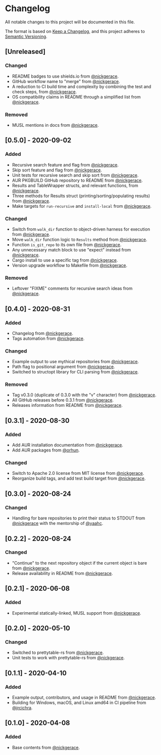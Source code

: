 # Changelog

All notable changes to this project will be documented in this file.

The format is based on [Keep a Changelog](https://keepachangelog.com/en/1.0.0/),
and this project adheres to [Semantic Versioning](https://semver.org/spec/v2.0.0.html).

## [Unreleased]

### Changed

- README badges to use shields.io from [@nickgerace](https://github.com/nickgerace).
- GitHub workflow name to "merge" from [@nickgerace](https://github.com/nickgerace).
- A reduction to CI build time and complexity by combining the test and check steps, from [@nickgerace](https://github.com/nickgerace).
- OS compatibility claims in README through a simplified list from [@nickgerace](https://github.com/nickgerace).

### Removed 

- MUSL mentions in docs from [@nickgerace](https://github.com/nickgerace).

## [0.5.0] - 2020-09-02

### Added

- Recursive search feature and flag from [@nickgerace](https://github.com/nickgerace).
- Skip sort feature and flag from [@nickgerace](https://github.com/nickgerace).
- Unit tests for recursive search and skip sort from [@nickgerace](https://github.com/nickgerace).
- AUR PKGBUILD GitHub repository to README from [@nickgerace](https://github.com/nickgerace).
- Results and TableWrapper structs, and relevant functions, from [@nickgerace](https://github.com/nickgerace).
- Three methods for Results struct (printing/sorting/populating results) from [@nickgerace](https://github.com/nickgerace).
- Make targets for ```run-recursive``` and ```install-local``` from [@nickgerace](https://github.com/nickgerace).

### Changed

- Switch from ```walk_dir``` function to object-driven harness for execution from [@nickgerace](https://github.com/nickgerace).
- Move ```walk_dir``` function logic to ```Results``` method from [@nickgerace](https://github.com/nickgerace).
- Function ```is_git_repo``` to its own file from [@nickgerace](https://github.com/nickgerace).
- Any unnecessary match block to use "expect" instead from [@nickgerace](https://github.com/nickgerace).
- Cargo install to use a specific tag from [@nickgerace](https://github.com/nickgerace).
- Version upgrade workflow to Makefile from [@nickgerace](https://github.com/nickgerace).

### Removed

- Leftover "FIXME" comments for recursive search ideas from [@nickgerace](https://github.com/nickgerace).

## [0.4.0] - 2020-08-31

### Added

- Changelog from [@nickgerace](https://github.com/nickgerace).
- Tags automation from [@nickgerace](https://github.com/nickgerace).

### Changed

- Example output to use mythical repositories from [@nickgerace](https://github.com/nickgerace).
- Path flag to positional argument from [@nickgerace](https://github.com/nickgerace).
- Switched to structopt library for CLI parsing from [@nickgerace](https://github.com/nickgerace).

### Removed

- Tag v0.3.0 (duplicate of 0.3.0 with the "v" character) from [@nickgerace](https://github.com/nickgerace).
- All GitHub releases before 0.3.1 from [@nickgerace](https://github.com/nickgerace).
- Releases information from README from [@nickgerace](https://github.com/nickgerace).

## [0.3.1] - 2020-08-30

### Added

- Add AUR installation documentation from [@nickgerace](https://github.com/nickgerace).
- Add AUR packages from [@orhun](https://github.com/orhun).

### Changed

- Switch to Apache 2.0 license from MIT license from [@nickgerace](https://github.com/nickgerace).
- Reorganize build tags, and add test build target from [@nickgerace](https://github.com/nickgerace).

## [0.3.0] - 2020-08-24

### Changed

- Handling for bare repositories to print their status to STDOUT from [@nickgerace](https://github.com/nickgerace) with the mentorship of [@yaahc](https://github.com/yaahc).

## [0.2.2] - 2020-08-24

### Changed

- "Continue" to the next repository object if the current object is bare from [@nickgerace](https://github.com/nickgerace).
- Release availability in README from [@nickgerace](https://github.com/nickgerace).

## [0.2.1] - 2020-06-08

### Added

- Experimental statically-linked, MUSL support from [@nickgerace](https://github.com/nickgerace).

## [0.2.0] - 2020-05-10

### Changed

- Switched to prettytable-rs from [@nickgerace](https://github.com/nickgerace).
- Unit tests to work with prettytable-rs from [@nickgerace](https://github.com/nickgerace).

## [0.1.1] - 2020-04-10

### Added

- Example output, contributors, and usage in README from [@nickgerace](https://github.com/nickgerace).
- Building for Windows, macOS, and Linux amd64 in CI pipeline from [@jrcichra](https://github.com/jrcichra).

## [0.1.0] - 2020-04-08

### Added

- Base contents from [@nickgerace](https://github.com/nickgerace).
